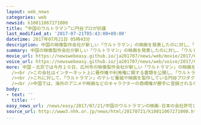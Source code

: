 ```yaml
---
layout: web_news
categories: web
newsid: k10011067271000
title: “中国のウルトラマン”に円谷プロが抗議
last_modified_at: '2017-07-21T05:43:00+09:00'
datetime: 2017年07月21日 05時43分
description: 中国の映像製作会社が新しい「ウルトラマン」の映画を発表したのに対し、「ウルトラマン」のテレビ番組や映画を製作している円谷プロダクションは、著作権の侵害にあたるとして、法的措置も検討していく考えを示しました。
summary: 中国の映像製作会社が新しい「ウルトラマン」の映画を発表したのに対し、「ウルトラマン」のテレビ番組や映画を製作している円谷プロダクションは、著作権の侵害にあたるとして、法的措置も検討していく考えを示しました。
movie_url: https://newswebeasy.github.io/ja201707/news/web/movie/2017/07/21/k10011067271000.mp4
voice_url: https://newswebeasy.github.io/ja201707/news/web/voice/2017/07/21/k10011067271000.mp3
more: 中国・北京では今月１０日、広州市の映像製作会社が新しい「ウルトラマン」の映画を発表し、会場には「ウルトラマン」にふんした人物も現れ、中国の建国記念日にあたる１０月１日の国慶節に公開されるとアピールしました。<br
  /><br />この会社はインターネット上に著作権や利用権に関する書類を公開し、「ウルトラマンの海外利用権を持つ会社から許可を得ており合法だ」と主張しています。<br
  /><br />これに対して、「ウルトラマン」のテレビ番組や映画を製作している円谷プロダクションは１９日、ホームページに声明を掲載し、「キャラクターの権利は当社にのみ帰属するもので、ブランドを著しく毀損し、到底認められるものではない」と抗議したうえで、著作権の侵害にあたるとして、法的措置も検討していく考えを示しました。<br
  /><br />中国では、海外のアニメや映画などのキャラクターの商標権が勝手に登録されるなどして、外国の企業から訴えられるケースが相次いでいて、５年前には漫画やアニメで人気の「クレヨンしんちゃん」をめぐる裁判で、中国企業による著作権の侵害を認める判決が言い渡されています。
body:
- text: ''
  title: ''
easy_news_url: /news/easy/2017/07/21/中国のウルトラマンの映画-日本の会社許可していない/
source_url: http://www3.nhk.or.jp/news/html/20170721/k10011067271000.html?utm_int=news-international_contents_list-items_009
...
```

